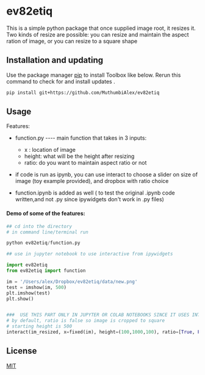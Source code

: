 # ev82etiq
This is a simple python package that once supplied image root, it resizes it.
Two kinds of resize are possible: you can resize and maintain the aspect ration of 
image, or you can resize to a square shape


## Installation and updating
Use the package manager [pip](https://pip.pypa.io/en/stable/) to install Toolbox like below. 
Rerun this command to check for and install  updates .
```bash
pip install git+https://github.com/MuthumbiAlex/ev82etiq
```

## Usage
Features:
* function.py ---- main function that takes in 3 inputs:
  * x : 		location of image
  * height: 	what will be the height after resizing
  * ratio: 		do you want to maintain aspect ratio or not


* if code is run as ipynb, you can use interact to choose a slider on size of image (toy example provided), and dropbox with ratio choice

* function.ipynb is added as well ( to test the original .ipynb code written,and not .py since ipywidgets don't work in .py files)

#### Demo of some of the features:
```python
## cd into the directory
# in command line/terminal run

python ev82etiq/function.py

## use in jupyter notebook to use interactive from ipywidgets

import ev82etiq
from ev82etiq import function

im = '/Users/alex/Dropbox/ev82etiq/data/new.png'
test = imshow(im, 500)
plt.imshow(test)
plt.show()


###  USE THIS PART ONLY IN JUPYTER OR COLAB NOTEBOOKS SINCE IT USES INTERACTIVE WHICH WORKS THERE ONLY
# by default, ratio is false so image is cropped to square
# starting height is 500
interact(im_resized, x=fixed(im), height=(100,1000,100), ratio=[True, False])

```

## License
[MIT](https://choosealicense.com/licenses/mit/)